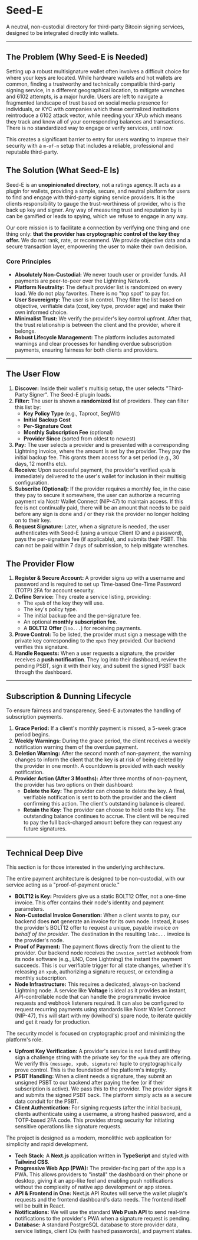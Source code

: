 # Seed-E

A neutral, non-custodial directory for third-party Bitcoin signing services, designed to be integrated directly into wallets.

---

## The Problem (Why Seed-E is Needed)

Setting up a robust multisignature wallet often involves a difficult choice for where your keys are located. While hardware wallets and hot wallets are common, finding a trustworthy and technically compatible third-party signing service, in a different geographical location, to mitigate wrenches and 6102 attempts, is a major hurdle. Users are left to navigate a fragmented landscape of trust based on social media presence for individuals, or KYC with companies which these centralized institutions reintroduce a 6102 attack vector, while needing your XPub which means they track and know all of your corresponding balances and transactions. There is no standardized way to engage or verify services, until now.

This creates a significant barrier to entry for users wanting to improve their security with a `m-of-n` setup that includes a reliable, professional and reputable third-party.

## The Solution (What Seed-E Is)

Seed-E is an **unopinionated directory**, not a ratings agency. It acts as a plugin for wallets, providing a simple, secure, and neutral platform for users to find and engage with third-party signing service providers. It is the clients responsibility to gauge the trust-worthiness of provider, who is the back up key and signer. Any way of measuring trust and reputation by is can be gamified or leads to spying, which we refuse to engage in any way.

Our core mission is to facilitate a connection by verifying one thing and one thing only: **that the provider has cryptographic control of the key they offer.** We do not rank, rate, or recommend. We provide objective data and a secure transaction layer, empowering the user to make their own decision.

### Core Principles

- **Absolutely Non-Custodial:** We never touch user or provider funds. All payments are peer-to-peer over the Lightning Network.
- **Platform Neutrality:** The default provider list is randomized on every load. We do not play favorites. There is no "top spot" to pay for.
- **User Sovereignty:** The user is in control. They filter the list based on objective, verifiable data (cost, key type, provider age) and make their own informed choice.
- **Minimalist Trust:** We verify the provider's key control upfront. After that, the trust relationship is between the client and the provider, where it belongs.
- **Robust Lifecycle Management:** The platform includes automated warnings and clear processes for handling overdue subscription payments, ensuring fairness for both clients and providers.

---

## The User Flow

1.  **Discover:** Inside their wallet's multisig setup, the user selects "Third-Party Signer". The Seed-E plugin loads.
2.  **Filter:** The user is shown a **randomized** list of providers. They can filter this list by:
    - **Key Policy Type** (e.g., Taproot, SegWit)
    - **Initial Backup Cost**
    - **Per-Signature Cost**
    - **Monthly Subscription Fee** (optional)
    - **Provider Since** (sorted from oldest to newest)
3.  **Pay:** The user selects a provider and is presented with a corresponding Lightning invoice, where the amount is set by the provider. They pay the initial backup fee. This grants them access for a set period (e.g., 30 days, 12 months etc).
4.  **Receive:** Upon successful payment, the provider's verified `xpub` is immediately delivered to the user's wallet for inclusion in their multisig configuration.
5.  **Subscribe (Optional):** If the provider requires a monthly fee, in the case they pay to secure it somewhere, the user can authorize a recurring payment via Nostr Wallet Connect (NIP-47) to maintain access. If this fee is not continually paid, there will be an amount that needs to be paid before any sign is done and / or they risk the provider no longer holding on to their key.
6.  **Request Signature:** Later, when a signature is needed, the user authenticates with Seed-E (using a unique Client ID and a password), pays the per-signature fee (if applicable), and submits their PSBT. This can not be paid within 7 days of submission, to help mitigate wrenches.

## The Provider Flow

1.  **Register & Secure Account:** A provider signs up with a username and password and is required to set up Time-based One-Time Password (TOTP) 2FA for account security.
2.  **Define Service:** They create a service listing, providing:
    - The `xpub` of the key they will use.
    - The key's policy type.
    - The initial backup fee and the per-signature fee.
    - An optional **monthly subscription fee**.
    - A **BOLT12 Offer** (`lno...`) for receiving payments.
3.  **Prove Control:** To be listed, the provider must sign a message with the private key corresponding to the `xpub` they provided. Our backend verifies this signature.
4.  **Handle Requests:** When a user requests a signature, the provider receives a **push notification**. They log into their dashboard, review the pending PSBT, sign it with their key, and submit the signed PSBT back through the dashboard.

---

## Subscription & Dunning Lifecycle

To ensure fairness and transparency, Seed-E automates the handling of subscription payments.

1.  **Grace Period:** If a client's monthly payment is missed, a 5-week grace period begins.
2.  **Weekly Warnings:** During the grace period, the client receives a weekly notification warning them of the overdue payment.
3.  **Deletion Warning:** After the second month of non-payment, the warning changes to inform the client that the key is at risk of being deleted by the provider in one month. A countdown is provided with each weekly notification.
4.  **Provider Action (After 3 Months):** After three months of non-payment, the provider has two options on their dashboard:
    - **Delete the Key:** The provider can choose to delete the key. A final, verifiable notification is sent to both the provider and the client confirming this action. The client's outstanding balance is cleared.
    - **Retain the Key:** The provider can choose to hold onto the key. The outstanding balance continues to accrue. The client will be required to pay the full back-charged amount before they can request any future signatures.

---

## Technical Deep Dive

This section is for those interested in the underlying architecture.

The entire payment architecture is designed to be non-custodial, with our service acting as a "proof-of-payment oracle."

- **BOLT12 is Key:** Providers give us a static BOLT12 Offer, not a one-time invoice. This offer contains their node's identity and payment parameters.
- **Non-Custodial Invoice Generation:** When a client wants to pay, our backend does **not** generate an invoice for its own node. Instead, it uses the provider's BOLT12 offer to request a unique, payable invoice _on behalf of the provider_. The destination in the resulting `lnbc...` invoice is the provider's node.
- **Proof of Payment:** The payment flows directly from the client to the provider. Our backend node receives the `invoice_settled` webhook from its node software (e.g., LND, Core Lightning) the instant the payment succeeds. This is our verifiable trigger for all state changes, whether it's releasing an `xpub`, authorizing a signature request, or extending a monthly subscription.
- **Node Infrastructure:** This requires a dedicated, always-on backend Lightning node. A service like **Voltage** is ideal as it provides an instant, API-controllable node that can handle the programmatic invoice requests and webhook listeners required. It can also be configured to request recurring payments using standards like Nostr Wallet Connect (NIP-47), this will start with my (kiwihodl's) spare node, to iterate quickly and get it ready for production.

The security model is focused on cryptographic proof and minimizing the platform's role.

- **Upfront Key Verification:** A provider's service is not listed until they sign a challenge string with the private key for the `xpub` they are offering. We verify this `(message, xpub, signature)` tuple to cryptographically prove control. This is the foundation of the platform's integrity.
- **PSBT Handling:** When a client needs a signature, they submit an unsigned PSBT to our backend after paying the fee (or if their subscription is active). We pass this to the provider. The provider signs it and submits the signed PSBT back. The platform simply acts as a secure data conduit for the PSBT.
- **Client Authentication:** For signing requests (after the initial backup), clients authenticate using a username, a strong hashed password, and a TOTP-based 2FA code. This provides strong security for initiating sensitive operations like signature requests.

The project is designed as a modern, monolithic web application for simplicity and rapid development.

- **Tech Stack:** A **Next.js** application written in **TypeScript** and styled with **Tailwind CSS**.
- **Progressive Web App (PWA):** The provider-facing part of the app is a PWA. This allows providers to "install" the dashboard on their phone or desktop, giving it an app-like feel and enabling push notifications without the complexity of native app development or app stores.
- **API & Frontend in One:** Next.js API Routes will serve the wallet plugin's requests and the frontend dashboard's data needs. The frontend itself will be built in React.
- **Notifications:** We will use the standard **Web Push API** to send real-time notifications to the provider's PWA when a signature request is pending.
- **Database:** A standard PostgreSQL database to store provider data, service listings, client IDs (with hashed passwords), and payment states.
